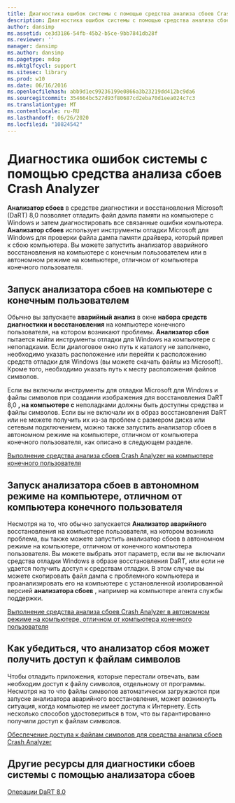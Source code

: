 ```yaml
---
title: Диагностика ошибок системы с помощью средства анализа сбоев Crash Analyzer
description: Диагностика ошибок системы с помощью средства анализа сбоев Crash Analyzer
author: dansimp
ms.assetid: ce3d3186-54fb-45b2-b5ce-9bb7841db28f
ms.reviewer: ''
manager: dansimp
ms.author: dansimp
ms.pagetype: mdop
ms.mktglfcycl: support
ms.sitesec: library
ms.prod: w10
ms.date: 06/16/2016
ms.openlocfilehash: abb9d1ec99236199e0866a3b23219dd412bc9da6
ms.sourcegitcommit: 354664bc527d93f80687cd2eba70d1eea024c7c3
ms.translationtype: MT
ms.contentlocale: ru-RU
ms.lasthandoff: 06/26/2020
ms.locfileid: "10824542"
---
```

# Диагностика ошибок системы с помощью средства анализа сбоев Crash Analyzer


**Анализатор сбоев** в средстве диагностики и восстановления Microsoft (DaRT) 8,0 позволяет отладить файл дампа памяти на компьютере с Windows и затем диагностировать все связанные ошибки компьютера. **Анализатор сбоев** использует инструменты отладки Microsoft для Windows для проверки файла дампа памяти драйвера, который привел к сбою компьютера. Вы можете запустить анализатор аварийного восстановления на компьютере с конечным пользователем или в автономном режиме на компьютере, отличном от компьютера конечного пользователя.

## Запуск анализатора сбоев на компьютере с конечным пользователем


Обычно вы запускаете **аварийный анализ** в окне **набора средств диагностики и восстановления** на компьютере конечного пользователя, на котором возникают проблемы. **Анализатор сбоя** пытается найти инструменты отладки для Windows на компьютере с неполадками. Если диалоговое окно путь к каталогу не заполнено, необходимо указать расположение или перейти к расположению средств отладки для Windows (вы можете скачать файлы из Microsoft). Кроме того, необходимо указать путь к месту расположения файлов символов.

Если вы включили инструменты для отладки Microsoft для Windows и файлы символов при создании изображения для восстановления DaRT 8,0 **, на компьютере с** неполадками должны быть доступны средства и файлы символов. Если вы не включали их в образ восстановления DaRT или не можете получить их из-за проблем с размером диска или сетевым подключением, можно также запустить анализатор сбоев в автономном режиме на компьютере, отличном от компьютера конечного пользователя, как описано в следующем разделе.

[Выполнение средства анализа сбоев Crash Analyzer на компьютере конечного пользователя](how-to-run-the-crash-analyzer-on-an-end-user-computer-dart-8.md)

## <a href="" id="run-the-crash-analyzer-in-stand-alone-mode-on-a-computer-other-than-an-end-user-s-computer"></a>Запуск анализатора сбоев в автономном режиме на компьютере, отличном от компьютера конечного пользователя


Несмотря на то, что обычно запускается **Анализатор аварийного** восстановления на компьютере пользователя, на котором возникла проблема, вы также можете запустить анализатор сбоев в автономном режиме на компьютере, отличном от конечного компьютера пользователя. Вы можете выбрать этот параметр, если вы не включали средства отладки Windows в образе восстановления DaRT, или если не удается получить доступ к средствам отладки. В этом случае вы можете скопировать файл дампа с проблемного компьютера и проанализировать его на компьютере с установленной изолированной версией **анализатора сбоев** , например на компьютере агента службы поддержки.

[Выполнение средства анализа сбоев Crash Analyzer в автономном режиме на компьютере, отличном от компьютера конечного пользователя](how-to-run-the-crash-analyzer-in-stand-alone-mode-on-a-computer-other-than-an-end-user-computer-dart-8.md)

## Как убедиться, что анализатор сбоя может получить доступ к файлам символов


Чтобы отладить приложения, которые перестали отвечать, вам необходим доступ к файлу символов, отдельному от программы. Несмотря на то что файлы символов автоматически загружаются при запуске анализатора аварийного восстановления, может возникнуть ситуация, когда компьютер не имеет доступа к Интернету. Есть несколько способов удостовериться в том, что вы гарантированно получили доступ к файлам символов.

[Обеспечение доступа к файлам символов для средства анализа сбоев Crash Analyzer](how-to-ensure-that-crash-analyzer-can-access-symbol-files.md)

## Другие ресурсы для диагностики сбоев системы с помощью анализатора сбоев


[Операции DaRT 8.0](operations-for-dart-80-dart-8.md)

 

 





